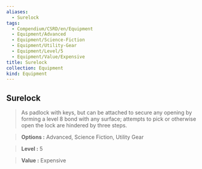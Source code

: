 ```yaml
---
aliases:
  - Surelock
tags:
  - Compendium/CSRD/en/Equipment
  - Equipment/Advanced
  - Equipment/Science-Fiction
  - Equipment/Utility-Gear
  - Equipment/Level/5
  - Equipment/Value/Expensive
title: Surelock
collection: Equipment
kind: Equipment
---
```

## Surelock    
    
>As padlock with keys, but can be attached to secure any opening by forming a level 8 bond with any surface; attempts to pick or otherwise open the lock are hindered by three steps.    
> **Options :** Advanced, Science Fiction, Utility Gear    
> **Level :** 5    
> **Value :** Expensive